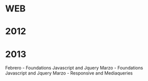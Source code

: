 WEB
==================================

2012
===============


2013
===============
Febrero - Foundations Javascript and Jquery
Marzo - Foundations Javascript and Jquery
Marzo - Responsive and Mediaqueries
